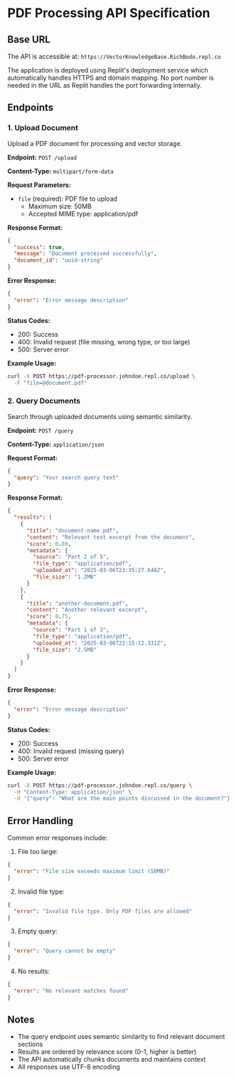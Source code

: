 # PDF Processing API Specification

## Base URL
The API is accessible at: `https://VectorKnowledgeBase.RichBodo.repl.co`

The application is deployed using Replit's deployment service which automatically handles HTTPS and domain mapping. No port number is needed in the URL as Replit handles the port forwarding internally.

## Endpoints

### 1. Upload Document
Upload a PDF document for processing and vector storage.

**Endpoint:** `POST /upload`

**Content-Type:** `multipart/form-data`

**Request Parameters:**
- `file` (required): PDF file to upload
  - Maximum size: 50MB
  - Accepted MIME type: application/pdf

**Response Format:**
```json
{
  "success": true,
  "message": "Document processed successfully",
  "document_id": "uuid-string"
}
```

**Error Response:**
```json
{
  "error": "Error message description"
}
```

**Status Codes:**
- 200: Success
- 400: Invalid request (file missing, wrong type, or too large)
- 500: Server error

**Example Usage:**
```bash
curl -X POST https://pdf-processor.johndoe.repl.co/upload \
  -F "file=@document.pdf" 
```

### 2. Query Documents
Search through uploaded documents using semantic similarity.

**Endpoint:** `POST /query`

**Content-Type:** `application/json`

**Request Format:**
```json
{
  "query": "Your search query text"
}
```

**Response Format:**
```json
{
  "results": [
    {
      "title": "document-name.pdf",
      "content": "Relevant text excerpt from the document",
      "score": 0.89,
      "metadata": {
        "source": "Part 2 of 5",
        "file_type": "application/pdf",
        "uploaded_at": "2025-03-06T23:35:27.648Z",
        "file_size": "1.2MB"
      }
    },
    {
      "title": "another-document.pdf",
      "content": "Another relevant excerpt",
      "score": 0.75,
      "metadata": {
        "source": "Part 1 of 3",
        "file_type": "application/pdf",
        "uploaded_at": "2025-03-06T22:15:12.331Z",
        "file_size": "2.5MB"
      }
    }
  ]
}
```

**Error Response:**
```json
{
  "error": "Error message description"
}
```

**Status Codes:**
- 200: Success
- 400: Invalid request (missing query)
- 500: Server error

**Example Usage:**
```bash
curl -X POST https://pdf-processor.johndoe.repl.co/query \
  -H "Content-Type: application/json" \
  -d '{"query": "What are the main points discussed in the document?"}'
```

## Error Handling

Common error responses include:

1. File too large:
```json
{
  "error": "File size exceeds maximum limit (50MB)"
}
```

2. Invalid file type:
```json
{
  "error": "Invalid file type. Only PDF files are allowed"
}
```

3. Empty query:
```json
{
  "error": "Query cannot be empty"
}
```

4. No results:
```json
{
  "error": "No relevant matches found"
}
```

## Notes
- The query endpoint uses semantic similarity to find relevant document sections
- Results are ordered by relevance score (0-1, higher is better)
- The API automatically chunks documents and maintains context
- All responses use UTF-8 encoding